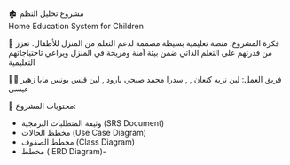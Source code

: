 🏠 مشروع تحليل النظم  
Home Education System for Children





🎯 فكرة المشروع:
 منصة تعليمية بسيطة  مصممة لدعم التعلم من المنزل للأطفال. 
 تعزز من قدرتهم على التعلم الذاتي ضمن بيئة آمنة ومريحة في المنزل ويراعي ئاحتياجاتهم التعليمية




👩‍💻 فريق العمل: 
لين نزيه كنعان ,
 , سدرا محمد صبحي بارود
, لين قيس يونس 
مايا زهير عيسى




📁 محتويات المشروع:
- وثيقة المتطلبات البرمجية (SRS Document)  
- مخطط الحالات (Use Case Diagram)  
- مخطط الصفوف (Class Diagram)  
- مخطط  (  ERD Diagram)-